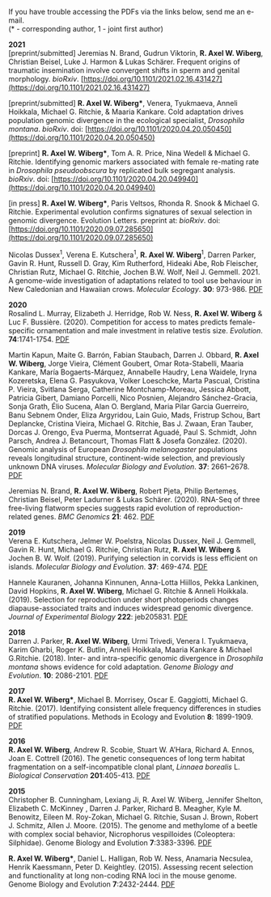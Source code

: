 
If you have trouble accessing the PDFs via the links below, send me an e-mail.  
(\* - corresponding author, 1 - joint first author)


**2021**  
\[preprint/submitted\] Jeremias N. Brand, Gudrun Viktorin, **R. Axel W. Wiberg**, Christian Beisel, Luke J. Harmon & Lukas Schärer. Frequent origins of traumatic insemination involve convergent shifts in sperm and genital morphology. *bioRxiv*. [https://doi.org/10.1101/2021.02.16.431427](https://doi.org/10.1101/2021.02.16.431427)

\[preprint/submitted\] **R. Axel W. Wiberg\***, Venera, Tyukmaeva, Anneli Hoikkala, Michael G. Ritchie, & Maaria Kankare. Cold adaptation drives population genomic divergence in the ecological specialist, *Drosophila montana*. *bioRxiv*. doi: [https://doi.org/10.1101/2020.04.20.050450](https://doi.org/10.1101/2020.04.20.050450)

\[preprint\] **R. Axel W. Wiberg\***, Tom A. R. Price, Nina Wedell & Michael G. Ritchie. Identifying genomic markers associated with female re-mating rate in *Drosophila pseudoobscura* by replicated bulk segregant analysis. *bioRxiv*. doi: [https://doi.org/10.1101/2020.04.20.049940](https://doi.org/10.1101/2020.04.20.049940)

\[in press\] **R. Axel W. Wiberg\***, Paris Veltsos, Rhonda R. Snook & Michael G. Ritchie. Experimental evolution confirms signatures of sexual selection in genomic divergence. Evolution Letters. preprint at: *bioRxiv*. doi: [https://doi.org/10.1101/2020.09.07.285650](https://doi.org/10.1101/2020.09.07.285650)

Nicolas Dussex<sup>1</sup>, Verena E. Kutschera<sup>1</sup>, **R. Axel W. Wiberg**<sup>1</sup>, Darren Parker, Gavin R. Hunt, Russell D. Gray, Kim Rutherford, Hideaki Abe, Rob Fleischer, Christian Rutz, Michael G. Ritchie, Jochen B.W. Wolf, Neil J. Gemmell. 2021. A genome-wide investigation of adaptations related to tool use behaviour in New Caledonian and Hawaiian crows. *Molecular Ecology*. **30**: 973-986. [PDF](https://doi.org/10.1111/mec.15775)


**2020**  
Rosalind L. Murray, Elizabeth J. Herridge, Rob W. Ness, **R. Axel W. Wiberg** & Luc F. Bussière. (2020). Competition for access to mates predicts female-specific ornamentation and male investment in relative testis size. *Evolution*. **74**:1741-1754. [PDF]()

Martin Kapun, Maite G. Barrón, Fabian Staubach, Darren J. Obbard, **R. Axel W. Wiberg**, Jorge Vieira, Clément Goubert, Omar Rota-Stabelli, Maaria Kankare, María Bogaerts-Márquez, Annabelle Haudry, Lena Waidele, Iryna Kozeretska, Elena G. Pasyukova, Volker Loeschcke, Marta Pascual, Cristina P. Vieira, Svitlana Serga, Catherine Montchamp-Moreau, Jessica Abbott, Patricia Gibert, Damiano Porcelli, Nico Posnien, Alejandro Sánchez-Gracia, Sonja Grath, Élio Sucena, Alan O. Bergland, Maria Pilar Garcia Guerreiro, Banu Sebnem Onder, Eliza Argyridou, Lain Guio, Mads, Fristrup Schou, Bart Deplancke, Cristina Vieira, Michael G. Ritchie, Bas J. Zwaan, Eran Tauber, Dorcas J. Orengo, Eva Puerma, Montserrat Aguadé, Paul S. Schmidt, John Parsch, Andrea J. Betancourt, Thomas Flatt & Josefa González. (2020). Genomic analysis of European *Drosophila melanogaster* populations reveals longitudinal structure, continent-wide selection, and previously unknown DNA viruses. *Molecular Biology and Evolution*. **37**: 2661–2678. [PDF]()

Jeremias N. Brand, **R. Axel W. Wiberg**, Robert Pjeta, Philip Bertemes, Christian Beisel, Peter Ladurner & Lukas Schärer. (2020). RNA-Seq of three free-living flatworm species suggests rapid evolution of reproduction-related genes. *BMC Genomics* **21**: 462. [PDF]()


**2019**  
Verena E. Kutschera, Jelmer W. Poelstra, Nicolas Dussex, Neil J. Gemmell, Gavin R. Hunt, Michael G. Ritchie, Christian Rutz, **R. Axel W. Wiberg** & Jochen B. W. Wolf. (2019). Purifying selection in corvids is less efficient on islands. *Molecular Biology and Evolution*. **37**: 469-474. [PDF]()

Hannele Kauranen, Johanna Kinnunen, Anna-Lotta Hiillos, Pekka Lankinen, David Hopkins, **R. Axel W. Wiberg**, Michael G. Ritchie & Anneli Hoikkala. (2019). Selection for reproduction under short photoperiods changes diapause-associated traits and induces widespread genomic divergence. *Journal of Experimental Biology* **222**: jeb205831. [PDF]()


**2018**  
Darren J. Parker, **R. Axel W. Wiberg**, Urmi Trivedi, Venera I. Tyukmaeva, Karim Gharbi, Roger K. Butlin, Anneli Hoikkala, Maaria Kankare & Michael G.Ritchie. (2018). Inter- and intra-specific genomic divergence in *Drosophila montana* shows evidence for cold adaptation. *Genome Biology and Evolution*. **10**: 2086-2101. [PDF]()


**2017**  
**R. Axel W. Wiberg\***, Michael B. Morrisey, Oscar E. Gaggiotti, Michael G. Ritchie. (2017). Identifying consistent allele frequency differences in studies of stratified populations. Methods in Ecology and Evolution **8**: 1899-1909. [PDF]()


**2016**  
**R. Axel W. Wiberg**, Andrew R. Scobie, Stuart W. A’Hara, Richard A. Ennos, Joan E. Cottrell (2016). The genetic consequences of long term habitat fragmentation on a self-incompatible clonal plant, *Linnaea borealis* L. *Biological Conservation* **201**:405-413. [PDF]()


**2015**  
Christopher B. Cunningham, Lexiang Ji, R. Axel W. Wiberg, Jennifer Shelton, Elizabeth C. McKinney , Darren J. Parker, Richard B. Meagher, Kyle M. Benowitz, Eileen M. Roy-Zokan, Michael G. Ritchie, Susan J. Brown, Robert J. Schmitz, Allen J. Moore. (2015). The genome and methylome of a beetle with complex social behavior, Nicrophorus vespilloides (Coleoptera: Silphidae). Genome Biology and Evolution **7**:3383-3396. [PDF]()

**R. Axel W. Wiberg\***, Daniel L. Halligan, Rob W. Ness, Anamaria Necsulea, Henrik Kaessmann, Peter D. Keightley. (2015). Assessing recent selection and functionality at long non-coding RNA loci in the mouse genome. Genome Biology and Evolution **7**:2432-2444. [PDF]()
